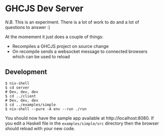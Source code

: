 # GHCJS Dev Server

*N.B.* This is an experiment. There is a lot of work to do and a lot of questions to answer :)

At the momement it just does a couple of things:

* Recompiles a GHCJS project on source change
* On recompile sends a websocket message to connected browsers which can be used to reload

## Development

```
$ nix-shell
$ cd server
# Dev, dev, dev
$ cd ../client
# Dev, dev, dev
$ cd ../examples/simple
$ nix-shell --pure -A env --run ./run
```

You should now have the sample app available at http://localhost:8080. If you edit a Haskell file in the `examples/simple/src` directory then the browser should reload with your new code.
